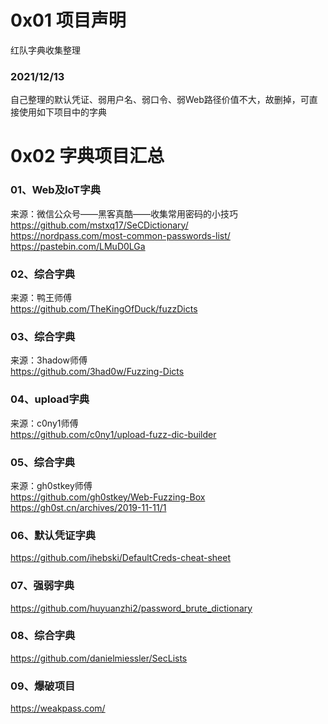# 0x01 项目声明
红队字典收集整理
### 2021/12/13
自己整理的默认凭证、弱用户名、弱口令、弱Web路径价值不大，故删掉，可直接使用如下项目中的字典  
# 0x02 字典项目汇总
### 01、Web及IoT字典
来源：微信公众号——黑客真酷——收集常用密码的小技巧  
https://github.com/mstxq17/SeCDictionary/  
https://nordpass.com/most-common-passwords-list/  
https://pastebin.com/LMuD0LGa  
### 02、综合字典
来源：鸭王师傅  
https://github.com/TheKingOfDuck/fuzzDicts  
### 03、综合字典
来源：3hadow师傅  
https://github.com/3had0w/Fuzzing-Dicts  
### 04、upload字典
来源：c0ny1师傅  
https://github.com/c0ny1/upload-fuzz-dic-builder  
### 05、综合字典
来源：gh0stkey师傅  
https://github.com/gh0stkey/Web-Fuzzing-Box  
https://gh0st.cn/archives/2019-11-11/1  
### 06、默认凭证字典
https://github.com/ihebski/DefaultCreds-cheat-sheet  
### 07、强弱字典
https://github.com/huyuanzhi2/password_brute_dictionary  
### 08、综合字典
https://github.com/danielmiessler/SecLists  
### 09、爆破项目
https://weakpass.com/  
